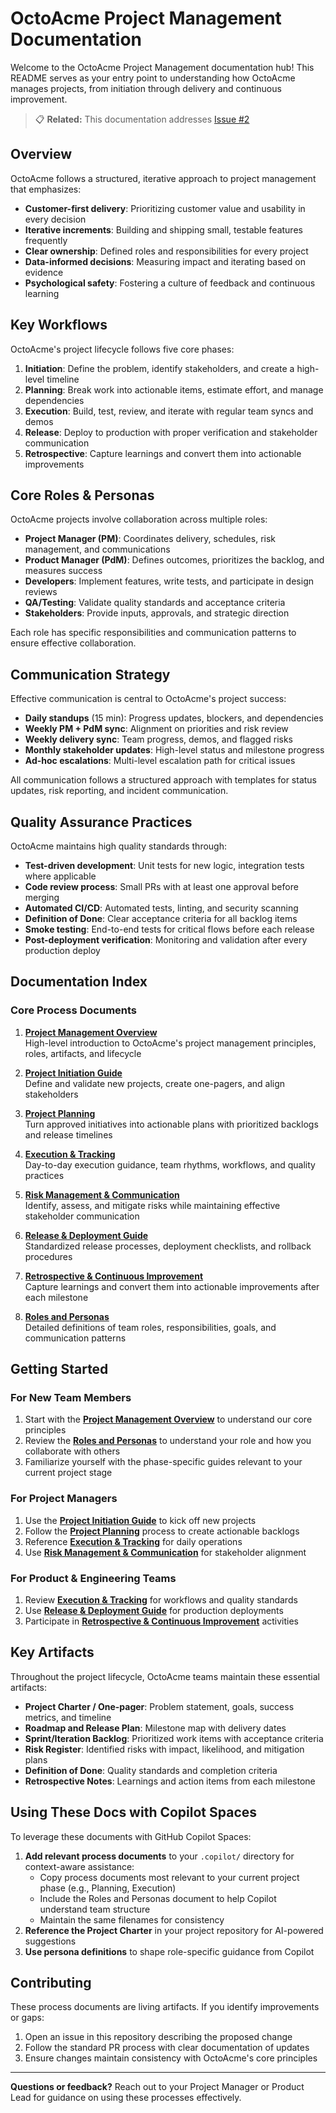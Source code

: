 # OctoAcme Project Management Documentation

Welcome to the OctoAcme Project Management documentation hub! This README serves as your entry point to understanding how OctoAcme manages projects, from initiation through delivery and continuous improvement.

> 📋 **Related:** This documentation addresses [Issue #2](https://github.com/truco-strands/skills-scale-institutional-knowledge-using-copilot-spaces/issues/2)

## Overview

OctoAcme follows a structured, iterative approach to project management that emphasizes:

- **Customer-first delivery**: Prioritizing customer value and usability in every decision
- **Iterative increments**: Building and shipping small, testable features frequently
- **Clear ownership**: Defined roles and responsibilities for every project
- **Data-informed decisions**: Measuring impact and iterating based on evidence
- **Psychological safety**: Fostering a culture of feedback and continuous learning

## Key Workflows

OctoAcme's project lifecycle follows five core phases:

1. **Initiation**: Define the problem, identify stakeholders, and create a high-level timeline
2. **Planning**: Break work into actionable items, estimate effort, and manage dependencies
3. **Execution**: Build, test, review, and iterate with regular team syncs and demos
4. **Release**: Deploy to production with proper verification and stakeholder communication
5. **Retrospective**: Capture learnings and convert them into actionable improvements

## Core Roles & Personas

OctoAcme projects involve collaboration across multiple roles:

- **Project Manager (PM)**: Coordinates delivery, schedules, risk management, and communications
- **Product Manager (PdM)**: Defines outcomes, prioritizes the backlog, and measures success
- **Developers**: Implement features, write tests, and participate in design reviews
- **QA/Testing**: Validate quality standards and acceptance criteria
- **Stakeholders**: Provide inputs, approvals, and strategic direction

Each role has specific responsibilities and communication patterns to ensure effective collaboration.

## Communication Strategy

Effective communication is central to OctoAcme's project success:

- **Daily standups** (15 min): Progress updates, blockers, and dependencies
- **Weekly PM + PdM sync**: Alignment on priorities and risk review
- **Weekly delivery sync**: Team progress, demos, and flagged risks
- **Monthly stakeholder updates**: High-level status and milestone progress
- **Ad-hoc escalations**: Multi-level escalation path for critical issues

All communication follows a structured approach with templates for status updates, risk reporting, and incident communication.

## Quality Assurance Practices

OctoAcme maintains high quality standards through:

- **Test-driven development**: Unit tests for new logic, integration tests where applicable
- **Code review process**: Small PRs with at least one approval before merging
- **Automated CI/CD**: Automated tests, linting, and security scanning
- **Definition of Done**: Clear acceptance criteria for all backlog items
- **Smoke testing**: End-to-end tests for critical flows before each release
- **Post-deployment verification**: Monitoring and validation after every production deploy

## Documentation Index

### Core Process Documents

1. **[Project Management Overview](./octoacme-project-management-overview.md)**  
   High-level introduction to OctoAcme's project management principles, roles, artifacts, and lifecycle

2. **[Project Initiation Guide](./octoacme-project-initiation.md)**  
   Define and validate new projects, create one-pagers, and align stakeholders

3. **[Project Planning](./octoacme-project-planning.md)**  
   Turn approved initiatives into actionable plans with prioritized backlogs and release timelines

4. **[Execution & Tracking](./octoacme-execution-and-tracking.md)**  
   Day-to-day execution guidance, team rhythms, workflows, and quality practices

5. **[Risk Management & Communication](./octoacme-risks-and-communication.md)**  
   Identify, assess, and mitigate risks while maintaining effective stakeholder communication

6. **[Release & Deployment Guide](./octoacme-release-and-deployment.md)**  
   Standardized release processes, deployment checklists, and rollback procedures

7. **[Retrospective & Continuous Improvement](./octoacme-retrospective-and-continuous-improvement.md)**  
   Capture learnings and convert them into actionable improvements after each milestone

8. **[Roles and Personas](./octoacme-roles-and-personas.md)**  
   Detailed definitions of team roles, responsibilities, goals, and communication patterns

## Getting Started

### For New Team Members

1. Start with the **[Project Management Overview](./octoacme-project-management-overview.md)** to understand our core principles
2. Review the **[Roles and Personas](./octoacme-roles-and-personas.md)** to understand your role and how you collaborate with others
3. Familiarize yourself with the phase-specific guides relevant to your current project stage

### For Project Managers

1. Use the **[Project Initiation Guide](./octoacme-project-initiation.md)** to kick off new projects
2. Follow the **[Project Planning](./octoacme-project-planning.md)** process to create actionable backlogs
3. Reference **[Execution & Tracking](./octoacme-execution-and-tracking.md)** for daily operations
4. Use **[Risk Management & Communication](./octoacme-risks-and-communication.md)** for stakeholder alignment

### For Product & Engineering Teams

1. Review **[Execution & Tracking](./octoacme-execution-and-tracking.md)** for workflows and quality standards
2. Use **[Release & Deployment Guide](./octoacme-release-and-deployment.md)** for production deployments
3. Participate in **[Retrospective & Continuous Improvement](./octoacme-retrospective-and-continuous-improvement.md)** activities

## Key Artifacts

Throughout the project lifecycle, OctoAcme teams maintain these essential artifacts:

- **Project Charter / One-pager**: Problem statement, goals, success metrics, and timeline
- **Roadmap and Release Plan**: Milestone map with delivery dates
- **Sprint/Iteration Backlog**: Prioritized work items with acceptance criteria
- **Risk Register**: Identified risks with impact, likelihood, and mitigation plans
- **Definition of Done**: Quality standards and completion criteria
- **Retrospective Notes**: Learnings and action items from each milestone

## Using These Docs with Copilot Spaces

To leverage these documents with GitHub Copilot Spaces:

1. **Add relevant process documents** to your `.copilot/` directory for context-aware assistance:
   - Copy process documents most relevant to your current project phase (e.g., Planning, Execution)
   - Include the Roles and Personas document to help Copilot understand team structure
   - Maintain the same filenames for consistency
2. **Reference the Project Charter** in your project repository for AI-powered suggestions
3. **Use persona definitions** to shape role-specific guidance from Copilot

## Contributing

These process documents are living artifacts. If you identify improvements or gaps:

1. Open an issue in this repository describing the proposed change
2. Follow the standard PR process with clear documentation of updates
3. Ensure changes maintain consistency with OctoAcme's core principles

---

**Questions or feedback?** Reach out to your Project Manager or Product Lead for guidance on using these processes effectively.
